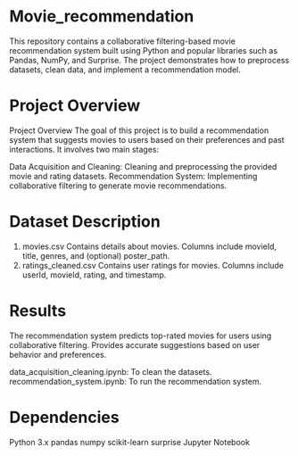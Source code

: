 # Movie_recommendation
This repository contains a collaborative filtering-based movie recommendation system built using Python and popular libraries such as Pandas, NumPy, and Surprise. The project demonstrates how to preprocess datasets, clean data, and implement a recommendation model.

# Project Overview 
Project Overview
The goal of this project is to build a recommendation system that suggests movies to users based on their preferences and past interactions. It involves two main stages:

Data Acquisition and Cleaning:
Cleaning and preprocessing the provided movie and rating datasets.
Recommendation System:
Implementing collaborative filtering to generate movie recommendations.

# Dataset Description
1. movies.csv
Contains details about movies.
Columns include movieId, title, genres, and (optional) poster_path.
2. ratings_cleaned.csv
Contains user ratings for movies.
Columns include userId, movieId, rating, and timestamp.

# Results
The recommendation system predicts top-rated movies for users using collaborative filtering.
Provides accurate suggestions based on user behavior and preferences.

data_acquisition_cleaning.ipynb: To clean the datasets.
recommendation_system.ipynb: To run the recommendation system.


# Dependencies
Python 3.x
pandas
numpy
scikit-learn
surprise
Jupyter Notebook
